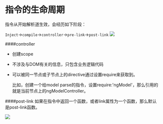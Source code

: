 # 指令的生命周期

指令从开始解析道生效，会经历如下阶段：

```Inject```->```compile```->```controller```->```pre-link```->```post-link``` 
![](directive-lifecycle.png)

####controller
* 创建scope
* 不涉及与DOM有关的信息，只包含业务逻辑代码
* 可以被同一节点或子节点上的directive通过设置require来获取到。

  比如，创建一个给model parse的指令，设置require:'ngModel'，那么引用的就是当前节点上的ngModelController。
  
####post-link
如果在指令中返回一个函数，或者link属性为一个函数，那么默认是post-link函数。


![](directive-lifecycle2.png)